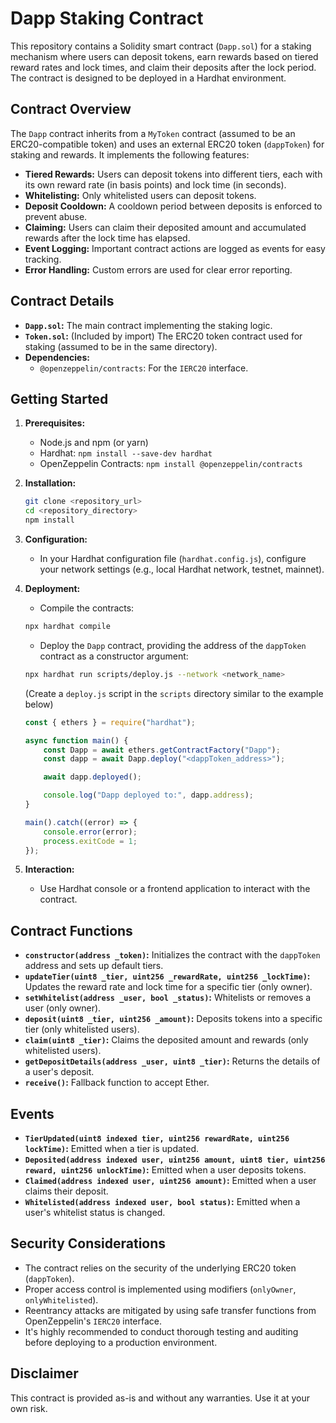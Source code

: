 # Dapp Staking Contract

This repository contains a Solidity smart contract (`Dapp.sol`) for a staking mechanism where users can deposit tokens, earn rewards based on tiered reward rates and lock times, and claim their deposits after the lock period. The contract is designed to be deployed in a Hardhat environment.

## Contract Overview

The `Dapp` contract inherits from a `MyToken` contract (assumed to be an ERC20-compatible token) and uses an external ERC20 token (`dappToken`) for staking and rewards. It implements the following features:

*   **Tiered Rewards:** Users can deposit tokens into different tiers, each with its own reward rate (in basis points) and lock time (in seconds).
*   **Whitelisting:** Only whitelisted users can deposit tokens.
*   **Deposit Cooldown:** A cooldown period between deposits is enforced to prevent abuse.
*   **Claiming:** Users can claim their deposited amount and accumulated rewards after the lock time has elapsed.
*   **Event Logging:** Important contract actions are logged as events for easy tracking.
*   **Error Handling:** Custom errors are used for clear error reporting.

## Contract Details

*   **`Dapp.sol`:** The main contract implementing the staking logic.
*   **`Token.sol`:** (Included by import) The ERC20 token contract used for staking (assumed to be in the same directory).
*   **Dependencies:**
    *   `@openzeppelin/contracts`: For the `IERC20` interface.

## Getting Started

1.  **Prerequisites:**
    *   Node.js and npm (or yarn)
    *   Hardhat: `npm install --save-dev hardhat`
    *   OpenZeppelin Contracts: `npm install @openzeppelin/contracts`

2.  **Installation:**

    ```bash
    git clone <repository_url>
    cd <repository_directory>
    npm install
    ```

3.  **Configuration:**

    *   In your Hardhat configuration file (`hardhat.config.js`), configure your network settings (e.g., local Hardhat network, testnet, mainnet).

4.  **Deployment:**

    *   Compile the contracts:

    ```bash
    npx hardhat compile
    ```

    *   Deploy the `Dapp` contract, providing the address of the `dappToken` contract as a constructor argument:

    ```bash
    npx hardhat run scripts/deploy.js --network <network_name>
    ```

    (Create a `deploy.js` script in the `scripts` directory similar to the example below)

    ```javascript
    const { ethers } = require("hardhat");

    async function main() {
        const Dapp = await ethers.getContractFactory("Dapp");
        const dapp = await Dapp.deploy("<dappToken_address>");

        await dapp.deployed();

        console.log("Dapp deployed to:", dapp.address);
    }

    main().catch((error) => {
        console.error(error);
        process.exitCode = 1;
    });
    ```

5.  **Interaction:**

    *   Use Hardhat console or a frontend application to interact with the contract.

## Contract Functions

*   **`constructor(address _token)`:** Initializes the contract with the `dappToken` address and sets up default tiers.
*   **`updateTier(uint8 _tier, uint256 _rewardRate, uint256 _lockTime)`:** Updates the reward rate and lock time for a specific tier (only owner).
*   **`setWhitelist(address _user, bool _status)`:** Whitelists or removes a user (only owner).
*   **`deposit(uint8 _tier, uint256 _amount)`:** Deposits tokens into a specific tier (only whitelisted users).
*   **`claim(uint8 _tier)`:** Claims the deposited amount and rewards (only whitelisted users).
*   **`getDepositDetails(address _user, uint8 _tier)`:** Returns the details of a user's deposit.
*   **`receive()`:** Fallback function to accept Ether.

## Events

*   **`TierUpdated(uint8 indexed tier, uint256 rewardRate, uint256 lockTime)`:** Emitted when a tier is updated.
*   **`Deposited(address indexed user, uint256 amount, uint8 tier, uint256 reward, uint256 unlockTime)`:** Emitted when a user deposits tokens.
*   **`Claimed(address indexed user, uint256 amount)`:** Emitted when a user claims their deposit.
*   **`Whitelisted(address indexed user, bool status)`:** Emitted when a user's whitelist status is changed.

## Security Considerations

*   The contract relies on the security of the underlying ERC20 token (`dappToken`).
*   Proper access control is implemented using modifiers (`onlyOwner`, `onlyWhitelisted`).
*   Reentrancy attacks are mitigated by using safe transfer functions from OpenZeppelin's `IERC20` interface.
*   It's highly recommended to conduct thorough testing and auditing before deploying to a production environment.

## Disclaimer

This contract is provided as-is and without any warranties. Use it at your own risk.
